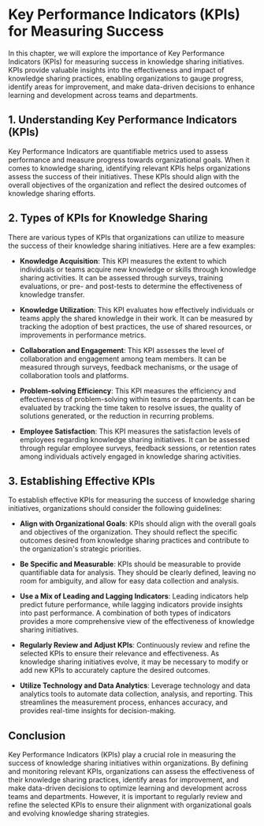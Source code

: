 Key Performance Indicators (KPIs) for Measuring Success
================================================================

In this chapter, we will explore the importance of Key Performance Indicators (KPIs) for measuring success in knowledge sharing initiatives. KPIs provide valuable insights into the effectiveness and impact of knowledge sharing practices, enabling organizations to gauge progress, identify areas for improvement, and make data-driven decisions to enhance learning and development across teams and departments.

**1. Understanding Key Performance Indicators (KPIs)**
------------------------------------------------------

Key Performance Indicators are quantifiable metrics used to assess performance and measure progress towards organizational goals. When it comes to knowledge sharing, identifying relevant KPIs helps organizations assess the success of their initiatives. These KPIs should align with the overall objectives of the organization and reflect the desired outcomes of knowledge sharing efforts.

**2. Types of KPIs for Knowledge Sharing**
------------------------------------------

There are various types of KPIs that organizations can utilize to measure the success of their knowledge sharing initiatives. Here are a few examples:

* **Knowledge Acquisition**: This KPI measures the extent to which individuals or teams acquire new knowledge or skills through knowledge sharing activities. It can be assessed through surveys, training evaluations, or pre- and post-tests to determine the effectiveness of knowledge transfer.

* **Knowledge Utilization**: This KPI evaluates how effectively individuals or teams apply the shared knowledge in their work. It can be measured by tracking the adoption of best practices, the use of shared resources, or improvements in performance metrics.

* **Collaboration and Engagement**: This KPI assesses the level of collaboration and engagement among team members. It can be measured through surveys, feedback mechanisms, or the usage of collaboration tools and platforms.

* **Problem-solving Efficiency**: This KPI measures the efficiency and effectiveness of problem-solving within teams or departments. It can be evaluated by tracking the time taken to resolve issues, the quality of solutions generated, or the reduction in recurring problems.

* **Employee Satisfaction**: This KPI measures the satisfaction levels of employees regarding knowledge sharing initiatives. It can be assessed through regular employee surveys, feedback sessions, or retention rates among individuals actively engaged in knowledge sharing activities.

**3. Establishing Effective KPIs**
----------------------------------

To establish effective KPIs for measuring the success of knowledge sharing initiatives, organizations should consider the following guidelines:

* **Align with Organizational Goals**: KPIs should align with the overall goals and objectives of the organization. They should reflect the specific outcomes desired from knowledge sharing practices and contribute to the organization's strategic priorities.

* **Be Specific and Measurable**: KPIs should be measurable to provide quantifiable data for analysis. They should be clearly defined, leaving no room for ambiguity, and allow for easy data collection and analysis.

* **Use a Mix of Leading and Lagging Indicators**: Leading indicators help predict future performance, while lagging indicators provide insights into past performance. A combination of both types of indicators provides a more comprehensive view of the effectiveness of knowledge sharing initiatives.

* **Regularly Review and Adjust KPIs**: Continuously review and refine the selected KPIs to ensure their relevance and effectiveness. As knowledge sharing initiatives evolve, it may be necessary to modify or add new KPIs to accurately capture the desired outcomes.

* **Utilize Technology and Data Analytics**: Leverage technology and data analytics tools to automate data collection, analysis, and reporting. This streamlines the measurement process, enhances accuracy, and provides real-time insights for decision-making.

**Conclusion**
--------------

Key Performance Indicators (KPIs) play a crucial role in measuring the success of knowledge sharing initiatives within organizations. By defining and monitoring relevant KPIs, organizations can assess the effectiveness of their knowledge sharing practices, identify areas for improvement, and make data-driven decisions to optimize learning and development across teams and departments. However, it is important to regularly review and refine the selected KPIs to ensure their alignment with organizational goals and evolving knowledge sharing strategies.
